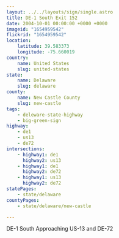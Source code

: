 ```yaml
---
layout: ../../layouts/sign/single.astro
title: DE-1 South Exit 152
date: 2004-10-01 00:00:00 +0000 +0000
imageid: "1654959542"
flickrid: "1654959542"
location:
    latitude: 39.583373
    longitude: -75.660019
country:
    name: United States
    slug: united-states
state:
    name: Delaware
    slug: delaware
county:
    name: New Castle County
    slug: new-castle
tags:
    - deleware-state-highway
    - big-green-sign
highway:
    - de1
    - us13
    - de72
intersections:
    - highway1: de1
      highway2: us13
    - highway1: de1
      highway2: de72
    - highway1: us13
      highway2: de72
statePages:
    - state/delaware
countyPages:
    - state/delaware/new-castle

---
```

DE-1 South Approaching US-13 and DE-72